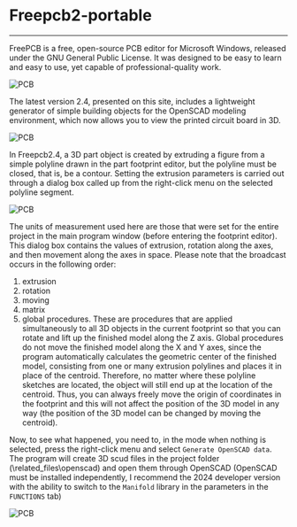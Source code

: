 # Freepcb2-portable

*** 


FreePCB is a free, open-source PCB editor for Microsoft Windows, released under the GNU General Public License. It was designed to be easy to learn and easy to use, yet capable of professional-quality work.

![PCB](https://github.com/Duxah/FreePCB-2/blob/master/pictures/Driver.png)

The latest version 2.4, presented on this site, includes a lightweight generator of simple building objects for the OpenSCAD modeling environment, which now allows you to view the printed circuit board in 3D.

![PCB](https://github.com/Duxah/FreePCB-2/blob/master/pictures/3D.png)

In Freepcb2.4, a 3D part object is created by extruding a figure from a simple polyline drawn in the part footprint editor, but the polyline must be closed, that is, be a contour. Setting the extrusion parameters is carried out through a dialog box called up from the right-click menu on the selected polyline segment.

![PCB](https://github.com/Duxah/FreePCB-2/blob/master/pictures/scad_dlg.png)

The units of measurement used here are those that were set for the entire project in the main program window (before entering the footprint editor). This dialog box contains the values ​​of extrusion, rotation along the axes, and then movement along the axes in space. Please note that the broadcast occurs in the following order:

1) extrusion
2) rotation
3) moving
4) matrix
5) global procedures. These are procedures that are applied simultaneously to all 3D objects in the current footprint so that you can rotate and lift up the finished model along the Z axis. Global procedures do not move the finished model along the X and Y axes, since the program automatically calculates the geometric center of the finished model, consisting from one or many extrusion polylines and places it in place of the centroid. Therefore, no matter where these polyline sketches are located, the object will still end up at the location of the centroid. Thus, you can always freely move the origin of coordinates in the footprint and this will not affect the position of the 3D model in any way (the position of the 3D model can be changed by moving the centroid).

Now, to see what happened, you need to, in the mode when nothing is selected, press the right-click menu and select `Generate OpenSCAD data`. The program will create 3D scud files in the project folder (\related_files\openscad) and open them through OpenSCAD (OpenSCAD must be installed independently, I recommend the 2024 developer version with the ability to switch to the `Manifold` library in the parameters in the `FUNCTIONS` tab)

![PCB](https://github.com/Duxah/FreePCB-2/blob/master/pictures/scad_1.png)
